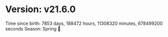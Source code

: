 # Version: v21.6.0
Time since birth: 7853 days, 188472 hours, 11308320 minutes, 678499200 seconds
Season: Spring 🌸
